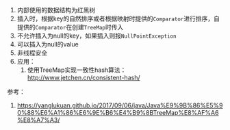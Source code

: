 1. 内部使用的数据结构为红黑树
2. 插入时，根据key的自然排序或者根据映射时提供的`Comparator`进行排序，自提供的`Comparator`在创建`TreeMap`时传入
3. 不允许插入为null的key，如果插入则报`NullPointException`
4. 可以插入为null的value
5. 非线程安全
6. 应用：
    1. 使用TreeMap实现一致性hash算法：http://www.jetchen.cn/consistent-hash/













参考：

1. https://yanglukuan.github.io/2017/09/06/java/Java%E9%9B%86%E5%90%88%E6%A1%86%E6%9E%B6%E4%B9%8BTreeMap%E8%AF%A6%E8%A7%A3/